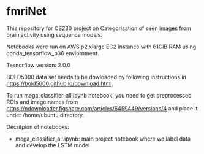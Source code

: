 # fmriNet

This repository for CS230 project on Categorization of seen images from brain activity using sequence models.

Notebooks were run on AWS p2.xlarge EC2 instance with 61GiB RAM using conda_tensorflow_p36 enviornment.

Tesnorflow version: 2.0.0

BOLD5000 data set needs to be dowloaded by following instructions in https://bold5000.github.io/download.html.

To run mega_classifier_all.ipynb notebook, you need to get preprocessed ROIs and image names from https://ndownloader.figshare.com/articles/6459449/versions/4 and place it under /home/ubuntu directory.

Decritpion of notebooks:

- mega_classifier_all.ipynb: main project notebook where we label data and develop the LSTM model